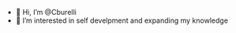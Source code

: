 - 👋 Hi, I’m @Cburelli
- 👀 I’m interested in self develpment and expanding my knowledge

<!---
Cburelli/Cburelli is a ✨ special ✨ repository because its `README.md` (this file) appears on your GitHub profile.
You can click the Preview link to take a look at your changes.
--->
